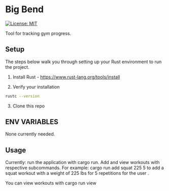 # Big Bend
[![License: MIT](https://img.shields.io/badge/License-MIT-yellow.svg)](https://opensource.org/licenses/MIT)

Tool for tracking gym progress.

## Setup
The steps below walk you through setting up your Rust environment to run the project.

1. Install Rust - https://www.rust-lang.org/tools/install

2. Verify your installation
```bash
rustc --version
```

3. Clone this repo

## ENV VARIABLES
None currently needed.

## Usage
Currently: run the application with cargo run.
Add and view workouts with respective subcommands. For example: cargo run add <username> squat 225 5 to add a squat workout with a weight of 225 lbs for 5 repetitions for the user <username>.

You can view workouts with cargo run view <username>
